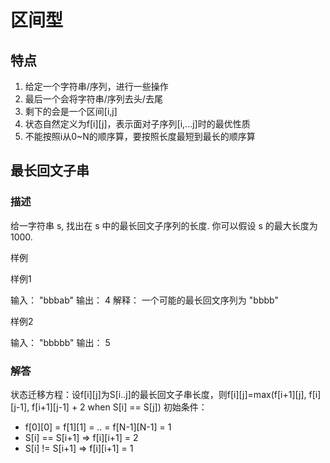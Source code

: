 # 区间型
## 特点
1. 给定一个字符串/序列，进行一些操作
2. 最后一个会将字符串/序列去头/去尾
3. 剩下的会是一个区间[i,j]
4. 状态自然定义为f[i][j]，表示面对子序列[i,...j]时的最优性质
5. 不能按照i从0~N的顺序算，要按照长度最短到最长的顺序算

## 最长回文子串 
### 描述
给一字符串 s, 找出在 s 中的最长回文子序列的长度. 你可以假设 s 的最大长度为 1000.

样例

样例1

输入： "bbbab"
输出： 4
解释：
一个可能的最长回文序列为 "bbbb"

样例2

输入： "bbbbb"
输出： 5

### 解答
状态迁移方程：设f[i][j]为S[i..j]的最长回文子串长度，则f[i][j]=max(f[i+1][j], f[i][j-1], f[i+1][j-1] + 2 when S[i] == S[j])
初始条件：
* f[0][0] = f[1][1] = .. = f[N-1][N-1] = 1
* S[i] == S[i+1] => f[i][i+1] = 2
* S[i] != S[i+1] => f[i][i+1] = 1
